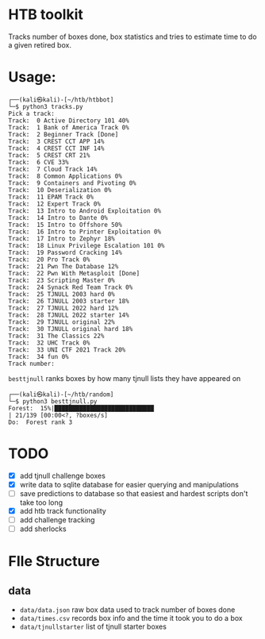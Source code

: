 # HTB toolkit

Tracks number of boxes done, box statistics and tries to estimate time to do a given retired box.

# Usage:
```                                                                                      
┌──(kali㉿kali)-[~/htb/htbbot]
└─$ python3 tracks.py
Pick a track:
Track:  0 Active Directory 101 40%
Track:  1 Bank of America Track 0%
Track:  2 Beginner Track [Done]
Track:  3 CREST CCT APP 14%
Track:  4 CREST CCT INF 14%
Track:  5 CREST CRT 21%
Track:  6 CVE 33%
Track:  7 Cloud Track 14%
Track:  8 Common Applications 0%
Track:  9 Containers and Pivoting 0%
Track:  10 Deserialization 0%
Track:  11 EPAM Track 0%
Track:  12 Expert Track 0%
Track:  13 Intro to Android Exploitation 0%
Track:  14 Intro to Dante 0%
Track:  15 Intro to Offshore 50%
Track:  16 Intro to Printer Exploitation 0%
Track:  17 Intro to Zephyr 18%
Track:  18 Linux Privilege Escalation 101 0%
Track:  19 Password Cracking 14%
Track:  20 Pro Track 0%
Track:  21 Pwn The Database 12%
Track:  22 Pwn With Metasploit [Done]
Track:  23 Scripting Master 0%
Track:  24 Synack Red Team Track 0%
Track:  25 TJNULL 2003 hard 0%
Track:  26 TJNULL 2003 starter 18%
Track:  27 TJNULL 2022 hard 12%
Track:  28 TJNULL 2022 starter 14%
Track:  29 TJNULL original 22%
Track:  30 TJNULL original hard 18%
Track:  31 The Classics 22%
Track:  32 UHC Track 0%
Track:  33 UNI CTF 2021 Track 20%
Track:  34 fun 0%
Track number: 
```

`besttjnull` ranks boxes by how many tjnull lists they have appeared on
```                                                                                                                                                                                                                               
┌──(kali㉿kali)-[~/htb/random]
└─$ python3 besttjnull.py
Forest:  15%|████████████████████████████                                                                                                                                                              | 21/139 [00:00<?, ?boxes/s]
Do:  Forest rank 3
```


# TODO
- [x] add tjnull challenge boxes
- [x] write data to sqlite database for easier querying and manipulations
- [ ] save predictions to  database so that easiest and hardest scripts don't take too long
- [x] add htb track functionality
- [ ] add challenge tracking
- [ ] add sherlocks

# FIle Structure

## data
- `data/data.json` raw box data used to track number of boxes done
- `data/times.csv` records box info and the time it took you to do a box
- `data/tjnullstarter` list of tjnull starter boxes
